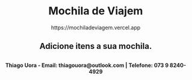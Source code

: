<div align="center">
   <h1>Mochila de  Viajem</h1>
   https://mochiladeviagem.vercel.app
   <h2>Adicione itens a sua mochila.</h2>
   
</div>
















##
<div align="center">
<b>Thiago Uora - </b>
  <b>Email: thiagouora@outlook.com | Telefone: 073 9 8240-4929</b>
</div>